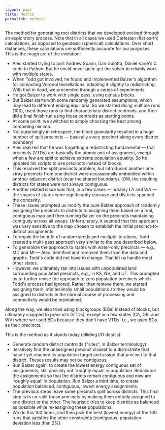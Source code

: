```yaml
---
layout: page
title: Method
permalink: method/
---
```


The method for generating root districts that we developed evolved through an exploratory process.
Note that in all cases we used Cartesian (flat earth) calculations, as opposed to geodesic (spherical) calculations.
Over short distances, these calculations are sufficiently accurate for our purposes.
This is the rough arc of the evolution:

-   Alec started trying to port Andrew Spann, Dan Gulotta, Daniel Kane's C code to Python. 
    But he could never quite get the solver to reliably work with multiple states.
-   When Todd got involved, he found and implemented Balzer's algorithm for computing Voronoi tessellations, 
    adapting it slightly to redistricting. With that in hand, we proceeded through a series of experiments.
-   He got Balzer to work with single pass, using census blocks.
-   But Balzer starts with some randomly generated assumptions, 
    which may lead to different ending equilibria.
    So we started doing multiple runs (100),
    used those runs to find characteristic district centroids, and 
    then did a final finish run using those centroids as starting points. 
-   At some point, we switched to simply choosing the best among competing minima.
-   Not surprisingly in retrospect, the block granularity resulted in a huge number of split precincts 
    &#8212; basically every precinct along every district boundary!
-   Alec realized that he was forgetting a redistricting fundamental &#8212; 
    that precincts (VTDs) are basically the atomic unit of assignment, 
    except when a few are split to achieve extreme population equality.
    So he updated his scripts to use precincts instead of blocks.
-   This resolved the split precincts problem, but introduced another one: 
    stray precincts from one district were occassionally embedded within another adjacent district 
    (near the shared boundary). IOW, the resulting districts for states were not always contiguous.
-   Another related issue was that, in a few cases &#8212; notably LA and WA &#8212; 
    the shapes of states were significantly concave and districts spanned the concavity.
-   These issues prompted us modify the pure Balzer approach of randomly assigning the precincts to districts 
    to assigning them based on a real, contiguous map and 
    then running Balzer on the precincts maintaining contiguity across all swaps. 
    Unfortunately, it seemed that this approach was very sensitive to the map chosen to establish the initial precinct-to-district assignments.
-   To regain the benefit of random seeds and multiple iterations, 
    Todd created a multi-pass approach very similar to the one described below.
-   To generalize the approach to states with water-only precincts &#8212; e.g., MD and MI &#8212; 
    Alec identified and removed them from the data and graphs. 
    Todd's code did not have to change. That let us handle most other states.
-   However, we ultimately ran into issues with unpopulated land surrounding populated precincts, 
    e.g., in KS, NV, and UT. 
    This prompted us to further revise the approach to zero population precincts which Todd's process had ignored. 
    Rather than remove them, we started assigning them infinitesimally small populations 
    so they would be assigned to districts in the normal course of processing
    and connectivity would be maintained.

Along the way, we also tried using blockgroups (BGs) instead of blocks, but ultimately snapped to precincts (VTDs),
except in a few states (CA, OR, and WV) where we used BGs because they don't have VTDs,
i.e., we used BGs as their precincts.
    
This is the method as it stands today (elliding I/O details):

-   Generate random district centroids ("sites", in Balzer terminology).
-   Iteratively find the unassigned precinct closest to a district/site that hasn't yet reached its population target 
    and assign that precinct to that district. 
    Theses results may not be contiguous.
-   Run Balzer again, to create the lowest energy contiguous set of assignments, 
    still possibly not ‘roughly equal’ in population.
    Rebalance the assignments so that the districts remain contiguous and now are ‘roughly equal’ in population.
    Run Balzer a third time, to create population balanced, contiguous, lowest energy assignments.
-   The previous steps leave some precincts split across districts. 
    This final step is to un-split those precincts by making them entirely assigned to one district or the other.
    The heuristic tries to keep districts as balanced as possible while re-assigning these populations.
-   We do this 100 times, and then pick the best (lowest energy) of the 100 runs that satisfies the other constraints
    (contiguous, population deviation less than 2%).


